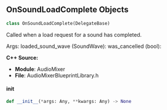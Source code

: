 ## OnSoundLoadComplete Objects

```python
class OnSoundLoadComplete(DelegateBase)
```

Called when a load request for a sound has completed.

Args:
    loaded_sound_wave (SoundWave): 
    was_cancelled (bool):

**C++ Source:**

- **Module**: AudioMixer
- **File**: AudioMixerBlueprintLibrary.h

<a id="unreal.OnSoundLoadComplete.__init__"></a>

#### __init__

```python
def __init__(*args: Any, **kwargs: Any) -> None
```

<a id="unreal.OnSynthEnvelopeValue"></a>